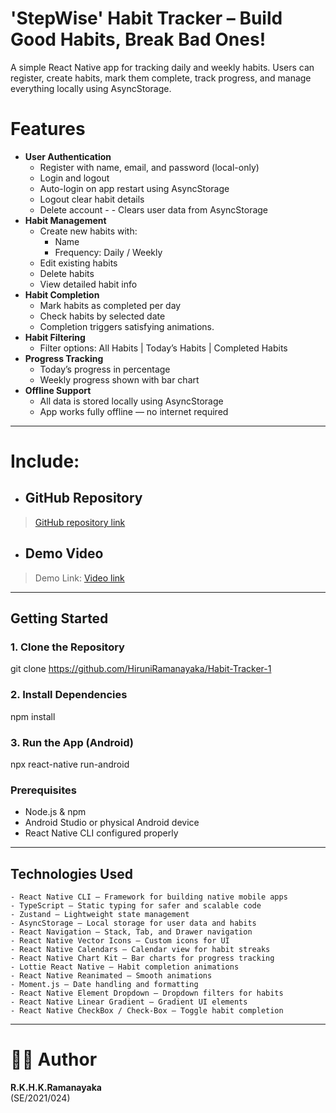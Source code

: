 # 'StepWise' Habit Tracker – Build Good Habits, Break Bad Ones!

A simple React Native app for tracking daily and weekly habits. Users can register, create habits, mark them complete, track progress, and manage everything locally using AsyncStorage.

# Features
- **User Authentication** 
    - Register with name, email, and password (local-only)
    - Login and logout
    - Auto-login on app restart using AsyncStorage
    - Logout clear habit details
    - Delete account - - Clears user data from AsyncStorage
- **Habit Management** 
    - Create new habits with:
        - Name
        - Frequency: Daily / Weekly
    - Edit existing habits
    - Delete habits
    - View detailed habit info
- **Habit Completion** 
    - Mark habits as completed per day
    - Check habits by selected date
    - Completion triggers satisfying animations.
- **Habit Filtering** 
    - Filter options: All Habits | Today’s Habits | Completed Habits
- **Progress Tracking** 
    - Today’s progress in percentage
    - Weekly progress shown with bar chart
- **Offline Support** 
    - All data is stored locally using AsyncStorage
    - App works fully offline — no internet required

---

# Include:
  - ## GitHub Repository
   > [GitHub repository link](https://github.com/HiruniRamanayaka/Habit-Tracker-1)

  - ## Demo Video
   > Demo Link: [Video link](https://www.youtube.com/watch?v=ckqd--k3F0c)

---

## Getting Started

### 1. Clone the Repository
git clone https://github.com/HiruniRamanayaka/Habit-Tracker-1

### 2. Install Dependencies
npm install

### 3. Run the App (Android)
npx react-native run-android

### Prerequisites
- Node.js & npm
- Android Studio or physical Android device
- React Native CLI configured properly

---

## Technologies Used
    - React Native CLI – Framework for building native mobile apps
    - TypeScript – Static typing for safer and scalable code
    - Zustand – Lightweight state management
    - AsyncStorage – Local storage for user data and habits
    - React Navigation – Stack, Tab, and Drawer navigation
    - React Native Vector Icons – Custom icons for UI
    - React Native Calendars – Calendar view for habit streaks
    - React Native Chart Kit – Bar charts for progress tracking
    - Lottie React Native – Habit completion animations
    - React Native Reanimated – Smooth animations
    - Moment.js – Date handling and formatting
    - React Native Element Dropdown – Dropdown filters for habits
    - React Native Linear Gradient – Gradient UI elements
    - React Native CheckBox / Check-Box – Toggle habit completion

---

# 👩‍💻 Author
**R.K.H.K.Ramanayaka**  
(SE/2021/024)

